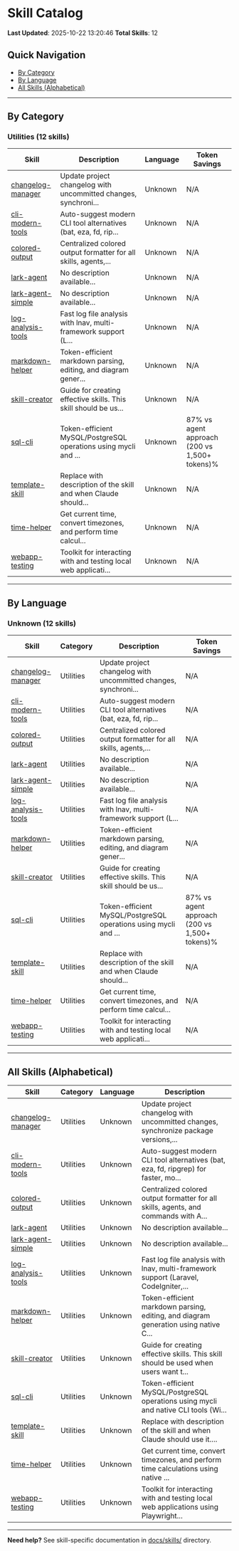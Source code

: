 # Skill Catalog

**Last Updated**: 2025-10-22 13:20:46
**Total Skills**: 12

## Quick Navigation

- [By Category](#by-category)
- [By Language](#by-language)
- [All Skills (Alphabetical)](#all-skills-alphabetical)

---

## By Category


### Utilities (12 skills)

| Skill | Description | Language | Token Savings |
|-------|-------------|----------|---------------|
| [changelog-manager](generic-claude-framework/skills/changelog-manager/README.md) | Update project changelog with uncommitted changes, synchroni... | Unknown | N/A |
| [cli-modern-tools](generic-claude-framework/skills/cli-modern-tools/README.md) | Auto-suggest modern CLI tool alternatives (bat, eza, fd, rip... | Unknown | N/A |
| [colored-output](generic-claude-framework/skills/colored-output/README.md) | Centralized colored output formatter for all skills, agents,... | Unknown | N/A |
| [lark-agent](generic-claude-framework/skills/lark-agent/README.md) | No description available... | Unknown | N/A |
| [lark-agent-simple](generic-claude-framework/skills/lark-agent-simple/README.md) | No description available... | Unknown | N/A |
| [log-analysis-tools](generic-claude-framework/skills/log-analysis-tools/README.md) | Fast log file analysis with lnav, multi-framework support (L... | Unknown | N/A |
| [markdown-helper](generic-claude-framework/skills/markdown-helper/README.md) | Token-efficient markdown parsing, editing, and diagram gener... | Unknown | N/A |
| [skill-creator](generic-claude-framework/skills/skill-creator/README.md) | Guide for creating effective skills. This skill should be us... | Unknown | N/A |
| [sql-cli](generic-claude-framework/skills/sql-cli/README.md) | Token-efficient MySQL/PostgreSQL operations using mycli and ... | Unknown | 87% vs agent approach (200 vs 1,500+ tokens)% |
| [template-skill](generic-claude-framework/skills/template-skill/README.md) | Replace with description of the skill and when Claude should... | Unknown | N/A |
| [time-helper](generic-claude-framework/skills/time-helper/README.md) | Get current time, convert timezones, and perform time calcul... | Unknown | N/A |
| [webapp-testing](generic-claude-framework/skills/webapp-testing/README.md) | Toolkit for interacting with and testing local web applicati... | Unknown | N/A |


---

## By Language


### Unknown (12 skills)

| Skill | Category | Description | Token Savings |
|-------|----------|-------------|---------------|
| [changelog-manager](generic-claude-framework/skills/changelog-manager/README.md) | Utilities | Update project changelog with uncommitted changes, synchroni... | N/A |
| [cli-modern-tools](generic-claude-framework/skills/cli-modern-tools/README.md) | Utilities | Auto-suggest modern CLI tool alternatives (bat, eza, fd, rip... | N/A |
| [colored-output](generic-claude-framework/skills/colored-output/README.md) | Utilities | Centralized colored output formatter for all skills, agents,... | N/A |
| [lark-agent](generic-claude-framework/skills/lark-agent/README.md) | Utilities | No description available... | N/A |
| [lark-agent-simple](generic-claude-framework/skills/lark-agent-simple/README.md) | Utilities | No description available... | N/A |
| [log-analysis-tools](generic-claude-framework/skills/log-analysis-tools/README.md) | Utilities | Fast log file analysis with lnav, multi-framework support (L... | N/A |
| [markdown-helper](generic-claude-framework/skills/markdown-helper/README.md) | Utilities | Token-efficient markdown parsing, editing, and diagram gener... | N/A |
| [skill-creator](generic-claude-framework/skills/skill-creator/README.md) | Utilities | Guide for creating effective skills. This skill should be us... | N/A |
| [sql-cli](generic-claude-framework/skills/sql-cli/README.md) | Utilities | Token-efficient MySQL/PostgreSQL operations using mycli and ... | 87% vs agent approach (200 vs 1,500+ tokens)% |
| [template-skill](generic-claude-framework/skills/template-skill/README.md) | Utilities | Replace with description of the skill and when Claude should... | N/A |
| [time-helper](generic-claude-framework/skills/time-helper/README.md) | Utilities | Get current time, convert timezones, and perform time calcul... | N/A |
| [webapp-testing](generic-claude-framework/skills/webapp-testing/README.md) | Utilities | Toolkit for interacting with and testing local web applicati... | N/A |


---

## All Skills (Alphabetical)

| Skill | Category | Language | Description |
|-------|----------|----------|-------------|
| [changelog-manager](generic-claude-framework/skills/changelog-manager/README.md) | Utilities | Unknown | Update project changelog with uncommitted changes, synchronize package versions,... |
| [cli-modern-tools](generic-claude-framework/skills/cli-modern-tools/README.md) | Utilities | Unknown | Auto-suggest modern CLI tool alternatives (bat, eza, fd, ripgrep) for faster, mo... |
| [colored-output](generic-claude-framework/skills/colored-output/README.md) | Utilities | Unknown | Centralized colored output formatter for all skills, agents, and commands with A... |
| [lark-agent](generic-claude-framework/skills/lark-agent/README.md) | Utilities | Unknown | No description available... |
| [lark-agent-simple](generic-claude-framework/skills/lark-agent-simple/README.md) | Utilities | Unknown | No description available... |
| [log-analysis-tools](generic-claude-framework/skills/log-analysis-tools/README.md) | Utilities | Unknown | Fast log file analysis with lnav, multi-framework support (Laravel, CodeIgniter,... |
| [markdown-helper](generic-claude-framework/skills/markdown-helper/README.md) | Utilities | Unknown | Token-efficient markdown parsing, editing, and diagram generation using native C... |
| [skill-creator](generic-claude-framework/skills/skill-creator/README.md) | Utilities | Unknown | Guide for creating effective skills. This skill should be used when users want t... |
| [sql-cli](generic-claude-framework/skills/sql-cli/README.md) | Utilities | Unknown | Token-efficient MySQL/PostgreSQL operations using mycli and native CLI tools (Wi... |
| [template-skill](generic-claude-framework/skills/template-skill/README.md) | Utilities | Unknown | Replace with description of the skill and when Claude should use it.... |
| [time-helper](generic-claude-framework/skills/time-helper/README.md) | Utilities | Unknown | Get current time, convert timezones, and perform time calculations using native ... |
| [webapp-testing](generic-claude-framework/skills/webapp-testing/README.md) | Utilities | Unknown | Toolkit for interacting with and testing local web applications using Playwright... |


---

**Need help?** See skill-specific documentation in [docs/skills/](skills/) directory.
